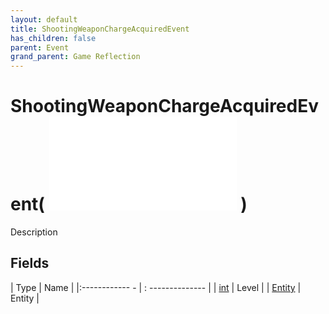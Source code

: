 ```yaml
---
layout: default
title: ShootingWeaponChargeAcquiredEvent
has_children: false
parent: Event
grand_parent: Game Reflection
---
```

# ShootingWeaponChargeAcquiredEvent( ![ EntityEventBase ](game-reflection/events/entity_event_base.md) )
Description 

## Fields
| Type | Name |
|:------------ - | : -------------- |
| [int](game-reflection/enums/int.md) | Level |
| [Entity](game-reflection/classes/entity.md) | Entity |
